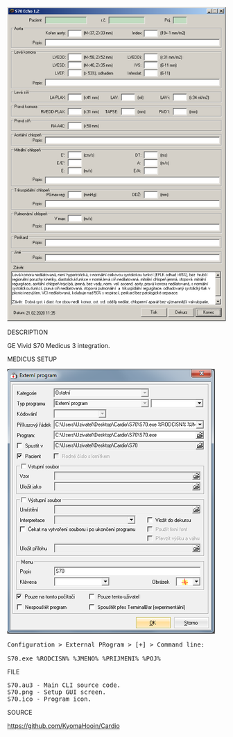 
![S70](https://github.com/KyomaHooin/Cardio/raw/master/S70/S70.png "screenshot")

DESCRIPTION

GE Vivid S70 Medicus 3 integration.

MEDICUS SETUP

![Medicus](https://github.com/KyomaHooin/Cardio/raw/master/S70/Medicus.png "screenshot")
<pre>
Configuration > External PRogram > [+] > Command line:

S70.exe %RODCISN% %JMENO% %PRIJMENI% %POJ%
</pre>

FILE
<pre>
S70.au3 - Main CLI source code.
S70.png - Setup GUI screen.
S70.ico - Program icon.
</pre>
SOURCE

https://github.com/KyomaHooin/Cardio

